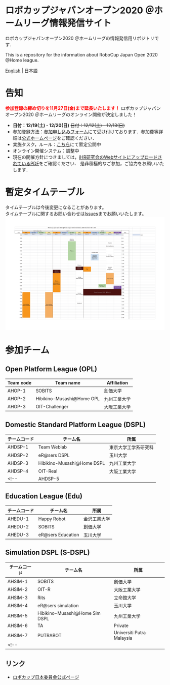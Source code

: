 
# ロボカップジャパンオープン2020 ＠ホームリーグ情報発信サイト
ロボカップジャパンオープン2020 ＠ホームリーグの情報発信用リポジトリです．

This is a repository for the information about RoboCup Japan Open 2020 @Home league.

[English](README_en.md) | 日本語


# 告知
<font color="red"><b>参加登録の締め切りを11月27日(金)まで延長いたします！</b></font>
ロボカップジャパンオープン2020 ＠ホームリーグのオンライン開催が決定しました！
- **日付：12/19(土) - 12/20(日)** ~~日付：12/12(土) - 12/13(日)~~
- 参加登録方法：[参加申し込みフォーム](https://forms.gle/TanniYUFrNaLV8Q46)にて受け付けております．参加費等詳細は[公式ホームページ](http://www.robocup.or.jp/japanopen2020b/news/entry-182.html)をご確認ください．
- 実施タスク，ルール：[こちら](https://github.com/RoboCupAtHomeJP/Rule2020/blob/master/README.md)にて暫定公開中
- オンライン開催システム：調整中
- 現在の開催方針につきましては，[iHR研究会のWebサイトにアップロードされているPDF](https://drive.google.com/file/d/13UWuIczHnoTZCJEmtBwmEhNA-fjLnsEL/view)をご確認ください．
是非積極的なご参加，ご協力をお願いいたします．

# 暫定タイムテーブル
タイムテーブルは今後変更になることがあります。<br>
タイムテーブルに関するお問い合わせは[Issues](https://github.com/RoboCupAtHomeJP/AtHome2020/issues)までお願いいたします。
<a href="timetable/TimeTable2020_v0.pdf"><img src="timetable/TimeTable2020_v0.png"></a>

# 参加チーム
## Open Platform League (OPL)
| Team code | Team name | Affiliation |
| -- | -- | -- |
| AHOP-1   | SOBITS            | 創価大学    |
| AHOP-2   | Hibikino-Musashi@Home OPL  | 九州工業大学  |
| AHOP-3   | OIT-Challenger    | 大阪工業大学    |


## Domestic Standard Platform League (DSPL)
| チームコード 	| チーム名 | 所属 |
| -- 		| -- | -- |
| AHDSP-1	| Team Weblab	| 東京大学工学系研究科	|
| AHDSP-2	| eR@sers DSPL	| 玉川大学	|
| AHDSP-3	| Hibikino-Musashi@Home DSPL	| 九州工業大学	|
| AHDSP-4	| OIT-Real		| 大阪工業大学	|
<!-- | AHDSP-5	| 	| 	| -->

## Education League (Edu)
| チームコード | チーム名 | 所属 |
| -- | -- | -- |
| AHEDU-1	| Happy Robot	| 金沢工業大学	|
| AHEDU-2	| SOBITS		| 創価大学	|
| AHEDU-3	| eR@sers Education	| 玉川大学	|

## Simulation DSPL (S-DSPL)
| チームコード | チーム名 | 所属 |
| -- | -- | -- |
| AHSIM-1	| SOBITS	| 創価大学	|
| AHSIM-2	| OIT-R		| 大阪工業大学	|
| AHSIM-3	| Rits		| 立命館大学	|
| AHSIM-4	| eR@sers simulation	| 玉川大学	|
| AHSIM-5	| Hibikino-Musashi@Home Sim DSPL	| 九州工業大学	|
| AHSIM-6	| TA		| Private	|
| AHSIM-7	| PUTRABOT	| Universiti Putra Malaysia	|
<!-- | 	| 	| 	| -->

## リンク
- [ロボカップ日本委員会公式ページ](http://www.robocup.or.jp/japanopen2020b/)

